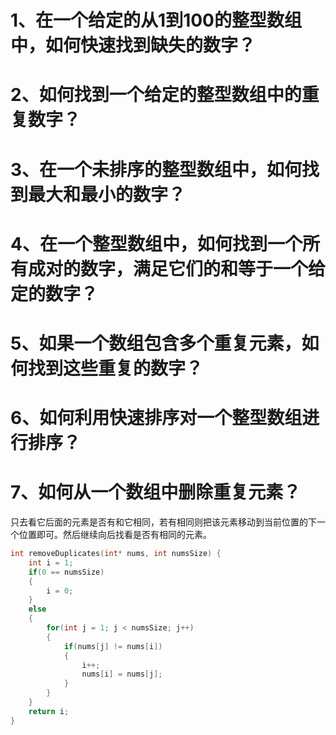 # 1、在一个给定的从1到100的整型数组中，如何快速找到缺失的数字？

# 2、如何找到一个给定的整型数组中的重复数字？

# 3、在一个未排序的整型数组中，如何找到最大和最小的数字？

# 4、在一个整型数组中，如何找到一个所有成对的数字，满足它们的和等于一个给定的数字？

# 5、如果一个数组包含多个重复元素，如何找到这些重复的数字？



# 6、如何利用快速排序对一个整型数组进行排序？

# 7、如何从一个数组中删除重复元素？

只去看它后面的元素是否有和它相同，若有相同则把该元素移动到当前位置的下一个位置即可。然后继续向后找看是否有相同的元素。  

```C
int removeDuplicates(int* nums, int numsSize) {
    int i = 1;
    if(0 == numsSize)
    {
        i = 0;
    }
    else
    {
        for(int j = 1; j < numsSize; j++)
        {
            if(nums[j] != nums[i])
            {
                i++;
                nums[i] = nums[j];
            }
        }
    }
    return i;
}
```




